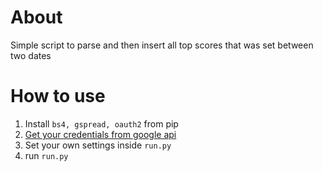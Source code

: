 # About

Simple script to parse and then insert all top scores that was set between two dates

# How to use

1. Install `bs4, gspread, oauth2` from pip
2. [Get your credentials from google api](https://youtu.be/wrR0YLzh4DQ?t=186)
3. Set your own settings inside `run.py`
4. run `run.py`

